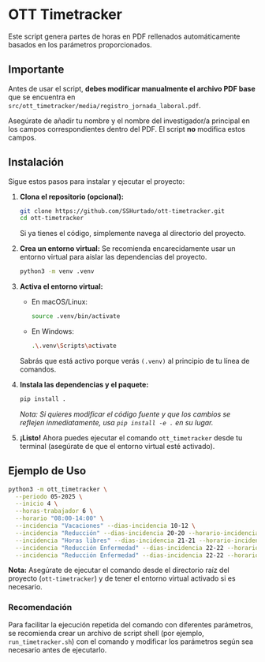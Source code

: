 # OTT Timetracker

Este script genera partes de horas en PDF rellenados automáticamente basados en los parámetros proporcionados.

## Importante

Antes de usar el script, **debes modificar manualmente el archivo PDF base** que se encuentra en `src/ott_timetracker/media/registro_jornada_laboral.pdf`.

Asegúrate de añadir tu nombre y el nombre del investigador/a principal en los campos correspondientes dentro del PDF. El script **no** modifica estos campos.

## Instalación

Sigue estos pasos para instalar y ejecutar el proyecto:

1.  **Clona el repositorio (opcional):**
    ```bash
    git clone https://github.com/SSHurtado/ott-timetracker.git
    cd ott-timetracker
    ```
    Si ya tienes el código, simplemente navega al directorio del proyecto.

2.  **Crea un entorno virtual:**
    Se recomienda encarecidamente usar un entorno virtual para aislar las dependencias del proyecto.
    ```bash
    python3 -m venv .venv
    ```

3.  **Activa el entorno virtual:**
    *   En macOS/Linux:
        ```bash
        source .venv/bin/activate
        ```
    *   En Windows:
        ```bash
        .\.venv\Scripts\activate
        ```
    Sabrás que está activo porque verás `(.venv)` al principio de tu línea de comandos.

4.  **Instala las dependencias y el paquete:**
    ```bash
    pip install .
    ```
    *Nota: Si quieres modificar el código fuente y que los cambios se reflejen inmediatamente, usa `pip install -e .` en su lugar.*

5.  **¡Listo!** Ahora puedes ejecutar el comando `ott_timetracker` desde tu terminal (asegúrate de que el entorno virtual esté activado).


## Ejemplo de Uso

```bash
python3 -m ott_timetracker \
  --periodo 05-2025 \
  --inicio 4 \
  --horas-trabajador 6 \
  --horario "08:00-14:00" \
  --incidencia "Vacaciones" --dias-incidencia 10-12 \
  --incidencia "Reducción" --dias-incidencia 20-20 --horario-incidencia "08:00-12:00" \
  --incidencia "Horas libres" --dias-incidencia 21-21 --horario-incidencia "10:00-12:00" \
  --incidencia "Reducción Enfermedad" --dias-incidencia 22-22 --horario-incidencia "09:00-10:00" \
  --incidencia "Reducción Enfermedad" --dias-incidencia 22-22 --horario-incidencia "12:00-13:00"
```

**Nota:** Asegúrate de ejecutar el comando desde el directorio raíz del proyecto (`ott-timetracker`) y de tener el entorno virtual activado si es necesario.

### Recomendación

Para facilitar la ejecución repetida del comando con diferentes parámetros, se recomienda crear un archivo de script shell (por ejemplo, `run_timetracker.sh`) con el comando y modificar los parámetros según sea necesario antes de ejecutarlo.
